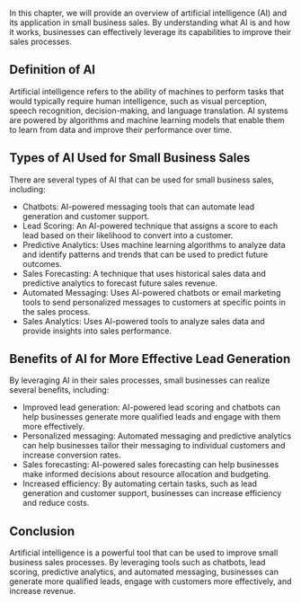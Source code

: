 
In this chapter, we will provide an overview of artificial intelligence (AI) and its application in small business sales. By understanding what AI is and how it works, businesses can effectively leverage its capabilities to improve their sales processes.

Definition of AI
----------------

Artificial intelligence refers to the ability of machines to perform tasks that would typically require human intelligence, such as visual perception, speech recognition, decision-making, and language translation. AI systems are powered by algorithms and machine learning models that enable them to learn from data and improve their performance over time.

Types of AI Used for Small Business Sales
-----------------------------------------

There are several types of AI that can be used for small business sales, including:

* Chatbots: AI-powered messaging tools that can automate lead generation and customer support.
* Lead Scoring: An AI-powered technique that assigns a score to each lead based on their likelihood to convert into a customer.
* Predictive Analytics: Uses machine learning algorithms to analyze data and identify patterns and trends that can be used to predict future outcomes.
* Sales Forecasting: A technique that uses historical sales data and predictive analytics to forecast future sales revenue.
* Automated Messaging: Uses AI-powered chatbots or email marketing tools to send personalized messages to customers at specific points in the sales process.
* Sales Analytics: Uses AI-powered tools to analyze sales data and provide insights into sales performance.

Benefits of AI for More Effective Lead Generation
-------------------------------------------------

By leveraging AI in their sales processes, small businesses can realize several benefits, including:

* Improved lead generation: AI-powered lead scoring and chatbots can help businesses generate more qualified leads and engage with them more effectively.
* Personalized messaging: Automated messaging and predictive analytics can help businesses tailor their messaging to individual customers and increase conversion rates.
* Sales forecasting: AI-powered sales forecasting can help businesses make informed decisions about resource allocation and budgeting.
* Increased efficiency: By automating certain tasks, such as lead generation and customer support, businesses can increase efficiency and reduce costs.

Conclusion
----------

Artificial intelligence is a powerful tool that can be used to improve small business sales processes. By leveraging tools such as chatbots, lead scoring, predictive analytics, and automated messaging, businesses can generate more qualified leads, engage with customers more effectively, and increase revenue.
